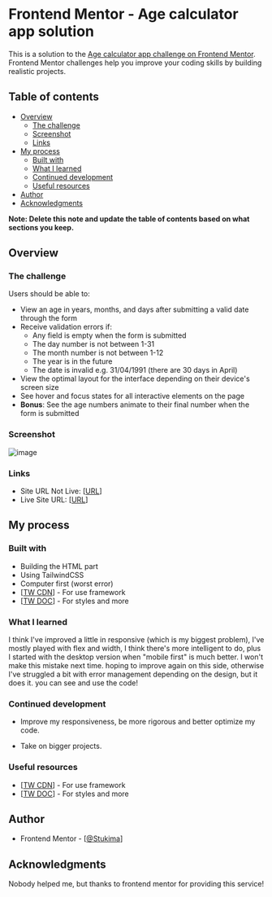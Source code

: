 # Frontend Mentor - Age calculator app solution

This is a solution to the [Age calculator app challenge on Frontend Mentor](https://www.frontendmentor.io/challenges/age-calculator-app-dF9DFFpj-Q). Frontend Mentor challenges help you improve your coding skills by building realistic projects. 

## Table of contents

- [Overview](#overview)
  - [The challenge](#the-challenge)
  - [Screenshot](#screenshot)
  - [Links](#links)
- [My process](#my-process)
  - [Built with](#built-with)
  - [What I learned](#what-i-learned)
  - [Continued development](#continued-development)
  - [Useful resources](#useful-resources)
- [Author](#author)
- [Acknowledgments](#acknowledgments)

**Note: Delete this note and update the table of contents based on what sections you keep.**

## Overview

### The challenge

Users should be able to:

- View an age in years, months, and days after submitting a valid date through the form
- Receive validation errors if:
  - Any field is empty when the form is submitted
  - The day number is not between 1-31
  - The month number is not between 1-12
  - The year is in the future
  - The date is invalid e.g. 31/04/1991 (there are 30 days in April)
- View the optimal layout for the interface depending on their device's screen size
- See hover and focus states for all interactive elements on the page
- **Bonus**: See the age numbers animate to their final number when the form is submitted

### Screenshot
![image](https://github.com/alanpngy/age-calculator/assets/62808508/a06b41cd-d16f-4aff-948e-624856fc60d6)

### Links

- Site URL Not Live: [[URL](https://sproject.alwaysdata.net/)]
- Live Site URL: [[URL]([https://sproject.alwaysdata.net/](https://fancy-meringue-fff280.netlify.app/))]

## My process

### Built with

- Building the HTML part
- Using TailwindCSS
- Computer first (worst error)
- [[TW CDN](https://tailwindcss.com/docs/installation/play-cdn)] - For use framework
- [[TW DOC](https://tailwindcss.com/docs/flex-basis)] - For styles and more


### What I learned

I think I've improved a little in responsive (which is my biggest problem), I've mostly played with flex and width, I think there's more intelligent to do, plus I started with the desktop version when "mobile first" is much better. I won't make this mistake next time. hoping to improve again on this side, otherwise I've struggled a bit with error management depending on the design, but it does it. you can see and use the code!


### Continued development

- Improve my responsiveness, be more rigorous and better optimize my code.

- Take on bigger projects.


### Useful resources

- [[TW CDN](https://tailwindcss.com/docs/installation/play-cdn)] - For use framework
- [[TW DOC](https://tailwindcss.com/docs/flex-basis)] - For styles and more


## Author

- Frontend Mentor - [[@Stukima](https://www.frontendmentor.io/profile/Stukima)]


## Acknowledgments

Nobody helped me, but thanks to frontend mentor for providing this service!
